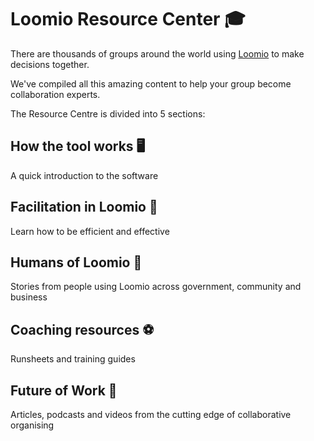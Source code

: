 # Loomio Resource Center 🎓

There are thousands of groups around the world using [Loomio](http://loomio.org) to make decisions together.

We've compiled all this amazing content to help your group become collaboration experts.

The Resource Centre is divided into 5 sections:

<div class="tile tile-1">
<h2>How the tool works 🖥</h2>
<p>A quick introduction to the software</p>
</div>

<div class="tile tile-2">
<h2>Facilitation in Loomio 🐝</h2>
<p>Learn how to be efficient and effective</p>
</div>

<div class="tile tile-3">
<h2>Humans of Loomio 🐒</h2>
<p>Stories from people using Loomio across government, community and business</p>
</div>

<div class="tile tile-4">
<h2>Coaching resources ⚽️</h2>
<p>Runsheets and training guides</p>
</div>

<div class="tile tile-5">
<h2>Future of Work 🚀</h2>
<p>Articles, podcasts and videos from the cutting edge of collaborative organising</p>
</div>
